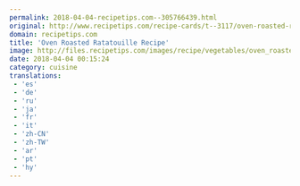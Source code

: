 ```yaml
---
permalink: 2018-04-04-recipetips.com--305766439.html
original: http://www.recipetips.com/recipe-cards/t--3117/oven-roasted-ratatouille.asp
domain: recipetips.com
title: 'Oven Roasted Ratatouille Recipe'
image: http://files.recipetips.com/images/recipe/vegetables/oven_roasted_ratatouille.jpg
date: 2018-04-04 00:15:24
category: cuisine
translations: 
 - 'es'
 - 'de'
 - 'ru'
 - 'ja'
 - 'fr'
 - 'it'
 - 'zh-CN'
 - 'zh-TW'
 - 'ar'
 - 'pt'
 - 'hy'
---
```


